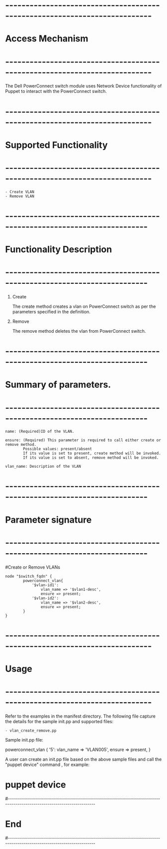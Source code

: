 # --------------------------------------------------------------------------
# Access Mechanism 
# --------------------------------------------------------------------------

The Dell PowerConnect switch module uses Network Device functionality of Puppet to interact with the PowerConnect switch.

# --------------------------------------------------------------------------
#  Supported Functionality
# --------------------------------------------------------------------------

	- Create VLAN
	- Remove VLAN

# -------------------------------------------------------------------------
# Functionality Description
# -------------------------------------------------------------------------


  1. Create

     The create method creates a vlan on PowerConnect switch as per the parameters specified in the definition. 

   
  2. Remove

     The remove method deletes the vlan from PowerConnect switch.  


# -------------------------------------------------------------------------
# Summary of parameters.
# -------------------------------------------------------------------------

	name: (Required)ID of the VLAN.
	
    ensure: (Required) This parameter is required to call either create or remove method.
    		Possible values: present/absent
    		If its value is set to present, create method will be invoked.
    		If its value is set to absent, remove method will be invoked.

    vlan_name: Description of the VLAN
    
    
# -------------------------------------------------------------------------
# Parameter signature 
# -------------------------------------------------------------------------

#Create or Remove VLANs

	node "$switch_fqdn" {
			powerconnect_vlan{
				'$vlan-id1':
					vlan_name => '$vlan1-desc',
					ensure => present;
				'$vlan-id2':
					vlan_name => '$vlan2-desc',
					ensure => present;
			}
	}

# --------------------------------------------------------------------------
# Usage
# --------------------------------------------------------------------------
   Refer to the examples in the manifest directory.
   The following file capture the details for the sample init.pp and supported files:

    - vlan_create_remove.pp
	
   Sample init.pp file:
   
   powerconnect_vlan {
   			'5':
			vlan_name 			=> 'VLAN005',
			ensure              =>  present,
   }

   A user can create an init.pp file based on the above sample files and call the "puppet device" command , for example: 
   # puppet device

#-------------------------------------------------------------------------------------------------------------------------
# End
#-------------------------------------------------------------------------------------------------------------------------	

